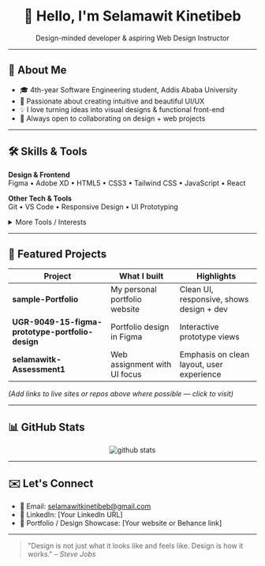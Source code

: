 <!-- Banner / Intro -->
<div align="center">
  <h1>👋 Hello, I'm Selamawit Kinetibeb</h1>
  <p>Design-minded developer & aspiring Web Design Instructor</p>
</div>

---

## 📖 About Me

- 🎓 4th-year Software Engineering student, Addis Ababa University  
- 🎨 Passionate about creating intuitive and beautiful UI/UX  
- 💡 I love turning ideas into visual designs & functional front-end  
- 🤝 Always open to collaborating on design + web projects  

---

## 🛠 Skills & Tools

**Design & Frontend**  
Figma • Adobe XD • HTML5 • CSS3 • Tailwind CSS • JavaScript • React  

**Other Tech & Tools**  
Git • VS Code • Responsive Design • UI Prototyping  

<details>
<summary>More Tools / Interests</summary>
TypeScript • Next.js • UI Animation • Accessibility • Design Systems  
</details>

---

## 🚀 Featured Projects

| Project | What I built | Highlights |
|---|---|---|
| **sample-Portfolio** | My personal portfolio website | Clean UI, responsive, shows design + dev |
| **UGR-9049-15-figma-prototype-portfolio-design** | Portfolio design in Figma | Interactive prototype views |
| **selamawitk-Assessment1** | Web assignment with UI focus | Emphasis on clean layout, user experience |

*(Add links to live sites or repos above where possible — click to visit)*

---

## 📊 GitHub Stats

<div align="center">
  <img src="https://github-readme-stats.vercel.app/api?username=selamawitk&show_icons=true&theme=dark" alt="github stats" />
</div>

---

## ✉️ Let's Connect

- 📧 Email: selamawitkinetibeb@gmail.com  
- 💼 LinkedIn: [Your LinkedIn URL]  
- 🔗 Portfolio / Design Showcase: [Your website or Behance link]  

---

> "Design is not just what it looks like and feels like. Design is how it works." – *Steve Jobs*

